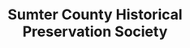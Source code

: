---
layout: repo
title: "Sumter County Historical Preservation Society"
id: 10689
permalink: repos/10689/
---